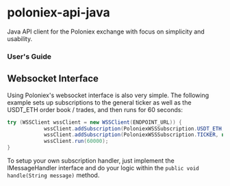 # poloniex-api-java
Java API client for the Poloniex exchange with focus on simplicity and usability. 

### User's Guide


## Websocket Interface

Using Poloniex's websocket interface is also very simple. 
The following example sets up subscriptions to the general ticker as well as the USDT_ETH order book / trades, and then runs for 60 seconds:

```java
try (WSSClient wssClient = new WSSClient(ENDPOINT_URL)) {
            wssClient.addSubscription(PoloniexWSSSubscription.USDT_ETH, new LoggerMessageHandler());
            wssClient.addSubscription(PoloniexWSSSubscription.TICKER, new TickerMessageHandler());
            wssClient.run(60000);
}
```

To setup your own subscription handler, just implement the IMessageHandler interface and do your logic within the `public void handle(String message)` method. 




